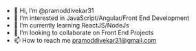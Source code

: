 - 👋 Hi, I’m @pramoddivekar31
- 👀 I’m interested in JavaScript/Angular/Front End Development
- 🌱 I’m currently learning ReactJS/NodeJs
- 💞️ I’m looking to collaborate on Front End Projects
- 📫 How to reach me pramoddivekar31@gmail.com

<!---
pramoddivekar31/pramoddivekar31 is a ✨ special ✨ repository because its `README.md` (this file) appears on your GitHub profile.
You can click the Preview link to take a look at your changes.
--->

